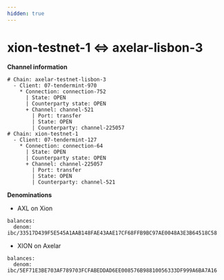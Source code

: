 ```yaml
---
hidden: true
---
```


# xion-testnet-1 <=> axelar-lisbon-3

**Channel information**

```
# Chain: axelar-testnet-lisbon-3
  - Client: 07-tendermint-970
    * Connection: connection-752
      | State: OPEN
      | Counterparty state: OPEN
      + Channel: channel-521
        | Port: transfer
        | State: OPEN
        | Counterparty: channel-225057
# Chain: xion-testnet-1
  - Client: 07-tendermint-127
    * Connection: connection-64
      | State: OPEN
      | Counterparty state: OPEN
      + Channel: channel-225057
        | Port: transfer
        | State: OPEN
        | Counterparty: channel-521
```

**Denominations**

* AXL on Xion

```
balances:
  denom: ibc/33517D439F5E545A1AAB148FAE43AAE17CF68FFB9BC97AE0048A3E3B64518C58
```

* XION on Axelar

```
balances:
  denom: ibc/5EF71E3BE703AF789703FCFABEDDAD6EE008576B98810056333DF999A6BA7A16
```
